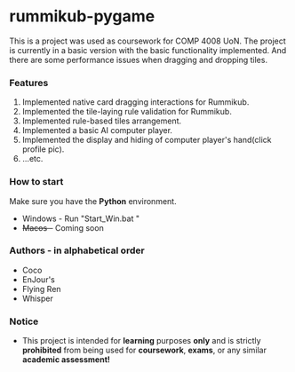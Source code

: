 # rummikub-pygame
This is a project was used as coursework for COMP 4008 UoN. The project is currently in a basic version with the basic functionality implemented. And there are some performance issues when dragging and dropping tiles.

### Features
1. Implemented native card dragging interactions for Rummikub.
2. Implemented the tile-laying rule validation for Rummikub.
3. Implemented rule-based tiles arrangement.
4. Implemented a basic AI computer player.
5. Implemented the display and hiding of computer player's hand(click profile pic).
6. ...etc.

### How to start
Make sure you have the **Python** environment.

- Windows - Run "Start_Win.bat " 
- ~~Macos -~~ Coming soon

### Authors - in alphabetical order
- Coco
- EnJour's 
- Flying Ren
- Whisper

### Notice
- This project is intended for **learning** purposes **only** and is strictly **prohibited** from being used for **coursework**, **exams**, or any similar **academic assessment!**